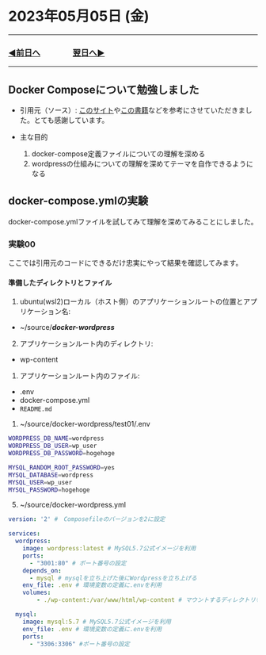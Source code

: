 # 2023年05月05日 (金)

---

### [◀️前日へ](https://github.com/yuasys/chatty-journal/blob/main/2023/05/2023-05-04.md)&emsp;&emsp;&emsp;&emsp;[翌日へ▶️](https://github.com/yuasys/chatty-journal/blob/main/2023/05/2023-05-06.md)

---

## Docker Composeについて勉強しました

- 引用元（ソース）: [このサイト](https://goworkship.com/magazine/wordpress-docker/#DockerWordpress)や[この書籍](https://www.hanmoto.com/bd/isbn/9784839972745)などを参考にさせていただきました。とても感謝しています。
- 主な目的

  1. docker-compose定義ファイルについての理解を深める
  2. wordpressの仕組みについての理解を深めてテーマを自作できるようになる

## docker-compose.ymlの実験

docker-compose.ymlファイルを試してみて理解を深めてみることにしました。

### 実験00

ここでは引用元のコードにできるだけ忠実にやって結果を確認してみます。

#### 準備したディレクトリとファイル

1. ubuntu(wsl2)ローカル（ホスト側）のアプリケーションルートの位置とアプリケーション名:

- ~/source/***docker-wordpress***

2. アプリケーションルート内のディレクトリ:

- wp-content

1. アプリケーションルート内のファイル:

- .env
- docker-compose.yml
- `README.md`
  
1. ~/source/docker-wordpress/test01/.env

``` bash
WORDPRESS_DB_NAME=wordpress
WORDPRESS_DB_USER=wp_user
WORDPRESS_DB_PASSWORD=hogehoge

MYSQL_RANDOM_ROOT_PASSWORD=yes
MYSQL_DATABASE=wordpress
MYSQL_USER=wp_user
MYSQL_PASSWORD=hogehoge
```

5. ~/source/docker-wordpress.yml

``` yml
version: '2' #　Composefileのバージョンを2に設定

services:
  wordpress:
    image: wordpress:latest # MySQL5.7公式イメージを利用
    ports:
      - "3001:80" # ポート番号の設定
    depends_on:
      - mysql # mysqlを立ち上げた後にWordpressを立ち上げる
    env_file: .env # 環境変数の定義に.envを利用
    volumes:
        - ./wp-content:/var/www/html/wp-content # マウントするディレクトリを指定

  mysql:
    image: mysql:5.7 # MySQL5.7公式イメージを利用
    env_file: .env # 環境変数の定義に.envを利用
    ports:
      - "3306:3306" #ポート番号の設定
      
```
